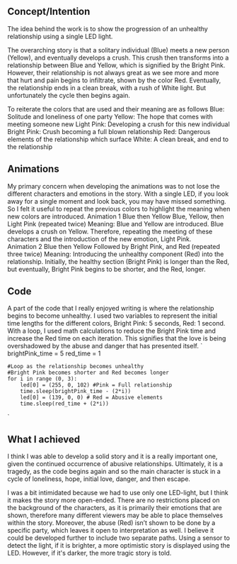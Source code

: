 ## Concept/Intention
The idea behind the work is to show the progression of an unhealthy relationship using a single LED light.

The overarching story is that a solitary individual (Blue) meets a new person (Yellow), and eventually develops a crush. This crush then transforms into a relationship between Blue and Yellow, which is signified by the Bright Pink. However, their relationship is not always great as we see more and more that hurt and pain begins to infiltrate, shown by the color Red. Eventually, the relationship ends in a clean break, with a rush of White light. But unfortunately the cycle then begins again.  

To reiterate the colors that are used and their meaning are as follows
Blue: Solitude and loneliness of one party
Yellow: The hope that comes with meeting someone new
Light Pink: Developing a crush for this new individual
Bright Pink: Crush becoming a full blown relationship
Red: Dangerous elements of the relationship which surface
White: A clean break, and end to the relationship

## Animations
My primary concern when developing the animations was to not lose the different characters and emotions in the story. With a single LED, if you look away for a single moment and look back, you may have missed something. So I felt it useful to repeat the previous colors to highlight the meaning when new colors are introduced. 
Animation 1
Blue then Yellow
Blue, Yellow, then Light Pink (repeated twice)
Meaning: Blue and Yellow are introduced. Blue develops a crush on Yellow. Therefore, repeating the meeting of these characters and the introduction of the new emotion, Light Pink.  
Animation 2
Blue then Yellow
Followed by Bright Pink, and Red (repeated three twice)
Meaning: Introducing the unhealthy component (Red) into the relationship. Initially, the healthy section (Bright Pink) is longer than the Red, but eventually, Bright Pink begins to be shorter, and the Red, longer. 

## Code
A part of the code that I really enjoyed writing is where the relationship begins to become unhealthy. I used two variables to represent the initial time lengths for the different colors, Bright Pink: 5 seconds, Red: 1 second. With a loop, I used math calculations to reduce the Bright Pink time and increase the Red time on each iteration. This signifies that the love is being overshadowed by the abuse and danger that has presented itself. 
`
    brightPink_time = 5
    red_time = 1
    
    #Loop as the relationship becomes unhealthy
    #Bright Pink becomes shorter and Red becomes longer
    for i in range (0, 3):
        led[0] = (255, 0, 102) #Pink = Full relationship
        time.sleep(brightPink_time - (2*i))
        led[0] = (139, 0, 0) # Red = Abusive elements
        time.sleep(red_time + (2*i))
` 
## What I achieved
I think I was able to develop a solid story and it is a really important one, given the continued occurrence of abusive relationships. Ultimately, it is a tragedy, as the code begins again and so the main character is stuck in a cycle of loneliness, hope, initial love, danger, and then escape.

I was a bit intimidated because we had to use only one LED-light, but I think it makes the story more open-ended. There are no restrictions placed on the background of the characters, as it is primarily their emotions that are shown, therefore many different viewers may be able to place themselves within the story. Moreover, the abuse (Red) isn’t shown to be done by a specific party, which leaves it open to interpretation as well. I believe it could be developed further to include two separate paths. Using a sensor to detect the light, if it is brighter, a more optimistic story is displayed using the LED. However, if it's darker, the more tragic story is told.  

